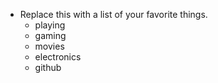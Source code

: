 * Replace this with a list of your favorite things.
  * playing
  * gaming
  * movies
  * electronics
  * github
